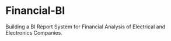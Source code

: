 # Financial-BI
Building a BI Report System for Financial Analysis of Electrical and Electronics Companies.
